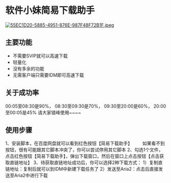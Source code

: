 
# 软件小妹简易下载助手

[![55EC1D20-5885-4951-876E-987F48F72B1F.jpeg](https://s8d8.turboimg.net/sp/5726e70ab1df8abe6e3dd5ce807eae45/55EC1D20-5885-4951-876E-987F48F72B1F.jpeg)](https://www.turboimagehost.com/p/73972549/55EC1D20-5885-4951-876E-987F48F72B1F.jpeg.html)

## 主要功能

- 不需要SVIP就可以高速下载
- 轻量化
- 没有多余的功能
- 无需客户端只需要IDM即可高速下载


## 关于成功率
00:05至08:30是90%， 08:30至09:30是70%， 
09:30至20:00是60%， 20:00至00:05是45%
请大家错峰使用~~~~

## 使用步骤
1、安装脚本，在百度网盘就可以看到红色按钮【简易下载助手】
　　如果看不到按钮，很有可能跟其它脚本冲突了，你可以尝试停用其它脚本
2、勾选1个文件，点击红色按钮【简易下载助手】，弹出下载窗口，然后在窗口上点击按钮【点击获取直链地址】
3、待获取直链地址成功后，你可以选择2种下载方式：
1）复制直链地址：复制后就可以到IDM中新建下载任务了
2）发送至Aria2：点击后直接发送至Aria2中进行下载





